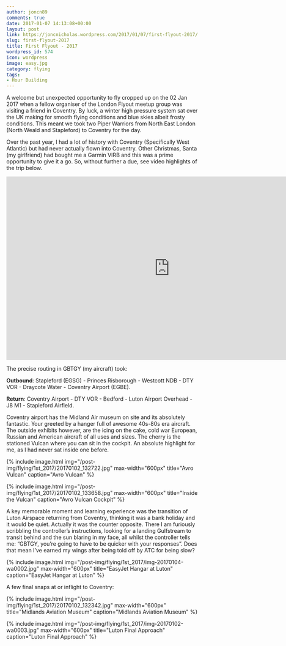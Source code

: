 ```yaml
---
author: joncn89
comments: true
date: 2017-01-07 14:13:08+00:00
layout: post
link: https://joncnicholas.wordpress.com/2017/01/07/first-flyout-2017/
slug: first-flyout-2017
title: First Flyout - 2017
wordpress_id: 574
icon: wordpress
image: easy.jpg
category: flying
tags:
- Hour Building
---
```


A welcome but unexpected opportunity to fly cropped up on the 02 Jan 2017 when a fellow organiser of the London Flyout meetup group was visiting a friend in Coventry. By luck, a winter high pressure system sat over the UK making for smooth flying conditions and blue skies albeit frosty conditions. This meant we took two Piper Warriors from North East London (North Weald and Stapleford) to Coventry for the day.

Over the past year, I had a lot of history with Coventry (Specifically West Atlantic) but had never actually flown into Coventry. Other Christmas, Santa (my girlfriend) had bought me a Garmin VIRB and this was a prime opportunity to give it a go. So, without further a due, see video highlights of the trip below.

<iframe width="854" height="480" src="https://www.youtube.com/embed/q1izhoLxLtg" frameborder="0" allowfullscreen></iframe>

The precise routing in GBTGY (my aircraft) took:

**Outbound**: Stapleford (EGSG) - Princes Risborough - Westcott NDB - DTY VOR - Draycote Water - Coventry Airport (EGBE).

**Return**: Coventry Airport - DTY VOR - Bedford - Luton Airport Overhead - J8 M1 - Stapleford Airfield.

Coventry airport has the Midland Air museum on site and its absolutely fantastic. Your greeted by a hanger full of awesome 40s-80s era aircraft. The outside exhibits however, are the icing on the cake, cold war European, Russian and American aircraft of all uses and sizes. The cherry is the stationed Vulcan where you can sit in the cockpit. An absolute highlight for me, as I had never sat inside one before.

{% include image.html
            img="/post-img/flying/1st_2017/20170102_132722.jpg"
		max-width="600px"
            title="Avro Vulcan"
            caption="Avro Vulcan" %}

{% include image.html
            img="/post-img/flying/1st_2017/20170102_133658.jpg"
		max-width="600px"
            title="Inside the Vulcan"
            caption="Avro Vulcan Cockpit" %}

A key memorable moment and learning experience was the transition of Luton Airspace returning from Coventry, thinking it was a bank holiday and it would be quiet. Actually it was the counter opposite. There I am furiously scribbling the controller’s instructions, looking for a landing Gulfstream to transit behind and the sun blaring in my face, all whilst the controller tells me: “GBTGY, you’re going to have to be quicker with your responses”. Does that mean I’ve earned my wings after being told off by ATC for being slow?

{% include image.html
            img="/post-img/flying/1st_2017/img-20170104-wa0002.jpg"
		max-width="600px"
            title="EasyJet Hangar at Luton"
            caption="EasyJet Hangar at Luton" %}

A few final snaps at or inflight to Coventry:

{% include image.html
            img="/post-img/flying/1st_2017/20170102_132342.jpg"
		max-width="600px"
            title="Midlands Aviation Museum"
            caption="Midlands Aviation Museum" %}

{% include image.html
            img="/post-img/flying/1st_2017/img-20170102-wa0003.jpg"
		max-width="600px"
            title="Luton Final Approach"
            caption="Luton Final Approach" %}
